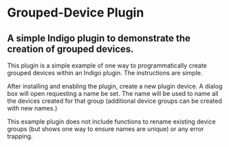 # Grouped-Device Plugin

## A simple Indigo plugin to demonstrate the creation of grouped devices.

This plugin is a simple example of one way to programmatically create grouped devices within an Indigo plugin. The 
instructions are simple.

After installing and enabling the plugin, create a new plugin device. A dialog box will open requesting a name be set. 
The name will be used to name all the devices created for that group (additional device groups can be created with new 
names.)

This example plugin does not include functions to rename existing device groups (but shows one way to ensure names are 
unique) or any error trapping.
